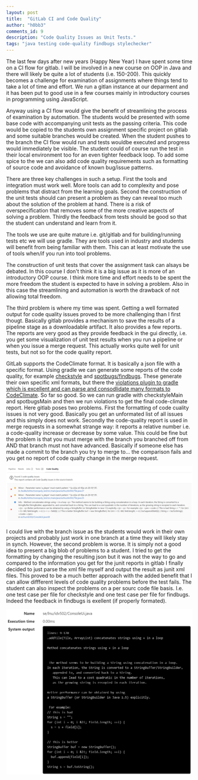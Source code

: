 ```yaml
---
layout: post
title:  "GitLab CI and Code Quality"
author: "h0bb3"
comments_id: 9
description: "Code Quality Issues as Unit Tests."
tags: "java testing code-quality findbugs stylechecker"
---
```

The last few days after new years (Happy New Year) I have spent some time on a CI flow for gitlab. I will be involved in a new course on OOP in Java and there will likely be quite a lot of students (i.e. 150-200). This quickly becomes a challenge for examination of assignments where things tend to take a lot of time and effort. We run a gitlan instance at our deparment and it has been put to good use in a few courses mainly in introductory courses in programming using JavaScript.

Anyway using a CI flow would give the benefit of streamlining the process of examination by automation. The students would be presented with some base code with accompanying unit tests as the passing criteria. This code would be copied to the students own assignment specific project on gitlab and some suitable branches would be created. When the student pushes to the branch the CI flow would run and tests wouldbe executed and progress would immediately be visible. The student could of course run the test in their local environment too for an even tighter feedback loop. To add some spice to the we can also add code quality requirements such as formatting of source code and avoidance of known bug/issue patterns.

There are three key challenges in such a setup. First the tools and integration must work well. More tools can add to complexity and pose problems that distract from the learning goals. Second the construction of the unit tests should can present a problem as they can reveal too much about the solution of the problem at hand. There is a risk of overspecification that removes some of the more creative aspects of solving a problem. Thirdly the feedback from tests should be good so that the student can understand and learn from it.

The tools we use are quite mature i.e. git/gitlab and for building/running tests etc we will use gradle. They are tools used in industry and students will benefit from being familiar with them. This can at least motivate the use of tools when/if you run into tool problems.

The construction of unit tests that cover the assignment task can alsays be debated. In this course I don't think it is a big issue as it is more of an introductory OOP course. I think more time and effort needs to be spent the more freedom the student is expected to have in solving a problem. Also in this case the streamlining and automation is worth the drawback of not allowing total freedom.

The third problem is where my time was spent. Getting a well formated output for code quality issues proved to be more challenging than I first thougt. Basically gitlab provides a mechanism to save the results of a pipeline stage as a downloadable artifact. It also provides a few reports. The reports are very good as they provide feedback in the gui directly, i.e. you get some visualization of unit test results when you run a pipeline or when you issue a merge request. This actually works quite well for unit tests, but not so for the code quality report.

GitLab supports the CodeClimate format. It is basically a json file with a specific format. Using gradle we can generate some reports of the code quality, for example [checkstyle](https://docs.gradle.org/current/userguide/checkstyle_plugin.html) and [spotbugs/findbugs](https://spotbugs.readthedocs.io/en/stable/gradle.html). These generate their own specific xml formats, but there the [violations plugin to gradle which is excellent and can parse and consodlidate many formats to CodeClimate](https://github.com/tomasbjerre/violations-gradle-plugin). So far so good. So we can run gradle with checkstyleMain and spotbugsMain and then we run violations to get the final code-climate report.
Here gitlab poses two problems. First the formatting of code cuality issues is not very good. Basically you get an unformated list of all issues and this simply does not work. Secondly the code-quality report is used in merge requests in a somewhat strange way: it reports a relative number i.e. a code-quality increase or decrease by some value. This could be fine but the problem is that you must merge with the branch you branched off from AND that branch must not have advanced. Basically if someone else has made a commit to the branch you try to merge to... the comparison fails and you get no report of code qualty change in the merge request.

![Code Cquality Feedback](docs/_posts/img/2021-01-03/codequality.png)

I could live with the branch issue as the students would work in their own projects and probably just work in one branch at a time they will likely stay in synch. However, the second problem is worse. It is simply not a good idea to present a big blob of problems to a student. I tried to get the formatting by changing the resulting json but it was not the way to go and compared to the information you get for the junit reports in gitlab I finally decided to just parse the xml file myself and output the result as junit xml files. This proved to be a much better approach with the added benefit that I can allow diffferent levels of code quality problems before the test fails. The student can also inspect the problems on a per sourc code file basis. I.e. one test case per file for checkstyle and one test case per file for findbugs. Indeed the feedback in findbugs is exellent (if properly formated).

![Findbugs Final Feedback](docs/_posts/img/2021-01-03/findbugs.png)
